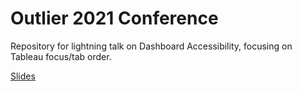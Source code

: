 # Outlier 2021 Conference

Repository for lightning talk on Dashboard Accessibility, focusing on Tableau focus/tab order.

[Slides](https://jennschilling.me/outlier_2021/outlier_slides.html#1)
